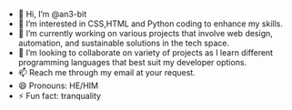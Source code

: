 - 👋 Hi, I’m @an3-bit
- 👀 I’m interested in CSS,HTML and Python coding to enhance my skills.
- 🌱 I’m currently working on various projects that involve web design, automation, and sustainable solutions in the tech space.
- 💞️ I’m looking to collaborate on variety of projects as I learn different programming languages that best suit my developer options.
- 📫 Reach me through my email at your request.
- 😄 Pronouns: HE/HIM
- ⚡ Fun fact: tranquality

<!---
an3-bit/an3-bit is a ✨ special ✨ repository because its `README.md` (this file) appears on your GitHub profile.
You can click the Preview link to take a look at your changes.
--->
